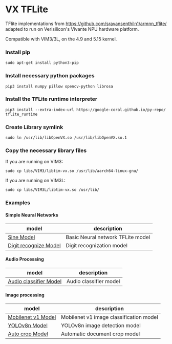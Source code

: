 # VX TFLite
TFlite implementations from https://github.com/sravansenthiln1/armnn_tflite/
adapted to run on Verisilicon's Vivante NPU hardware platform.

Compatible with VIM3/3L, on the 4.9 and 5.15 kernel.

### Install pip
```shell
sudo apt-get install python3-pip
```

### Install necessary python packages
```shell
pip3 install numpy pillow opencv-python librosa
```

### Install the TFLite runtime interpreter
```shell
pip3 install --extra-index-url https://google-coral.github.io/py-repo/ tflite_runtime
```

### Create Library symlink
```shell
sudo ln /usr/lib/libOpenVX.so /usr/lib/libOpenVX.so.1
```

### Copy the necessary library files
If you are running on VIM3:
```shell
sudo cp libs/VIM3/libtim-vx.so /usr/lib/aarch64-linux-gnu/
```

If you are running on VIM3L:
```shell
sudo cp libs/VIM3L/libtim-vx.so /usr/lib/
```

### Examples

#### Simple Neural Networks
| model | description |
|---|---|
|[Sine Model](./sine_model/) | Basic Neural network TFLite model |
|[Digit recognize Model](./digit_recognize/) | Digit recognization model |

#### Audio Processing
| model | description |
|---|---|
| [Audio classifier Model](./audio_classifier/) | Audio classifier model |

#### Image processing
| model | description |
|---|---|
| [Mobilenet v1 Model](./mobilenet_v1/) | Mobilenet v1 image classification model |
| [YOLOv8n Model](./yolov8n/) | YOLOv8n image detection model |
| [Auto crop Model](./auto_crop/) | Automatic document crop model |

